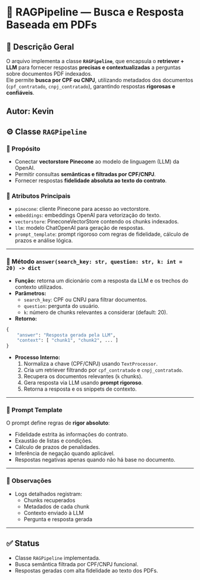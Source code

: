# 🤖 RAGPipeline — Busca e Resposta Baseada em PDFs

## 📘 Descrição Geral
O arquivo implementa a classe **`RAGPipeline`**, que encapsula o **retriever + LLM** para fornecer respostas **precisas e contextualizadas** a perguntas sobre documentos PDF indexados.  
Ele permite **busca por CPF ou CNPJ**, utilizando metadados dos documentos (`cpf_contratado`, `cnpj_contratado`), garantindo respostas **rigorosas e confiáveis**.


Autor: Kevin
---

## ⚙️ Classe `RAGPipeline`

### 🔹 Propósito
- Conectar **vectorstore Pinecone** ao modelo de linguagem (LLM) da OpenAI.
- Permitir consultas **semânticas e filtradas por CPF/CNPJ**.
- Fornecer respostas **fidelidade absoluta ao texto do contrato**.

### 🔹 Atributos Principais
- `pinecone`: cliente Pinecone para acesso ao vectorstore.
- `embeddings`: embeddings OpenAI para vetorização do texto.
- `vectorstore`: PineconeVectorStore contendo os chunks indexados.
- `llm`: modelo ChatOpenAI para geração de respostas.
- `prompt_template`: prompt rigoroso com regras de fidelidade, cálculo de prazos e análise lógica.

---

### 🔹 Método `answer(search_key: str, question: str, k: int = 20) -> dict`
- **Função:** retorna um dicionário com a resposta da LLM e os trechos do contexto utilizados.
- **Parâmetros:**
  - `search_key`: CPF ou CNPJ para filtrar documentos.
  - `question`: pergunta do usuário.
  - `k`: número de chunks relevantes a considerar (default: 20).
- **Retorno:**
```python
{
    "answer": "Resposta gerada pela LLM",
    "context": [ "chunk1", "chunk2", ... ]
}
```

- **Processo Interno:**
  1. Normaliza a chave (CPF/CNPJ) usando `TextProcessor`.
  2. Cria um retriever filtrando por `cpf_contratado` e `cnpj_contratado`.
  3. Recupera os documentos relevantes (`k` chunks).
  4. Gera resposta via LLM usando **prompt rigoroso**.
  5. Retorna a resposta e os snippets de contexto.

---

### 🔹 Prompt Template
O prompt define regras de **rigor absoluto**:

- Fidelidade estrita às informações do contrato.
- Exaustão de listas e condições.
- Cálculo de prazos de penalidades.
- Inferência de negação quando aplicável.
- Respostas negativas apenas quando não há base no documento.

---

### 🔹 Observações
- Logs detalhados registram:
  - Chunks recuperados
  - Metadados de cada chunk
  - Contexto enviado à LLM
  - Pergunta e resposta gerada


---

## ✅ Status
- Classe `RAGPipeline` implementada.
- Busca semântica filtrada por CPF/CNPJ funcional.
- Respostas geradas com alta fidelidade ao texto dos PDFs.
